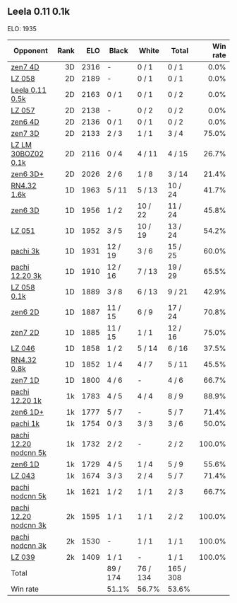 ## Leela 0.11 0.1k ##

ELO: 1935

Opponent | Rank | ELO | Black | White | Total | Win rate
---------|-----:|----:|-------|-------|-------|-------:
[zen7 4D](zen7%204D.md) | 3D | 2316 | - | 0 / 1 | 0 / 1 | 0.0%
[LZ 058](LZ%20058.md) | 2D | 2189 | - | 0 / 1 | 0 / 1 | 0.0%
[Leela 0.11 0.5k](Leela%200.11%200.5k.md) | 2D | 2163 | 0 / 1 | 0 / 1 | 0 / 2 | 0.0%
[LZ 057](LZ%20057.md) | 2D | 2138 | - | 0 / 2 | 0 / 2 | 0.0%
[zen6 4D](zen6%204D.md) | 2D | 2136 | 0 / 1 | 0 / 1 | 0 / 2 | 0.0%
[zen7 3D](zen7%203D.md) | 2D | 2133 | 2 / 3 | 1 / 1 | 3 / 4 | 75.0%
[LZ LM 30BOZ02 0.1k](LZ%20LM%2030BOZ02%200.1k.md) | 2D | 2116 | 0 / 4 | 4 / 11 | 4 / 15 | 26.7%
[zen6 3D+](zen6%203D+.md) | 2D | 2026 | 2 / 6 | 1 / 8 | 3 / 14 | 21.4%
[RN4.32 1.6k](RN4.32%201.6k.md) | 1D | 1963 | 5 / 11 | 5 / 13 | 10 / 24 | 41.7%
[zen6 3D](zen6%203D.md) | 1D | 1956 | 1 / 2 | 10 / 22 | 11 / 24 | 45.8%
[LZ 051](LZ%20051.md) | 1D | 1952 | 3 / 5 | 10 / 19 | 13 / 24 | 54.2%
[pachi 3k](pachi%203k.md) | 1D | 1931 | 12 / 19 | 3 / 6 | 15 / 25 | 60.0%
[pachi 12.20 3k](pachi%2012.20%203k.md) | 1D | 1910 | 12 / 16 | 7 / 13 | 19 / 29 | 65.5%
[LZ 058 0.1k](LZ%20058%200.1k.md) | 1D | 1889 | 3 / 8 | 6 / 13 | 9 / 21 | 42.9%
[zen6 2D](zen6%202D.md) | 1D | 1887 | 11 / 15 | 6 / 9 | 17 / 24 | 70.8%
[zen7 2D](zen7%202D.md) | 1D | 1885 | 11 / 15 | 1 / 1 | 12 / 16 | 75.0%
[LZ 046](LZ%20046.md) | 1D | 1858 | 1 / 2 | 5 / 14 | 6 / 16 | 37.5%
[RN4.32 0.8k](RN4.32%200.8k.md) | 1D | 1852 | 1 / 4 | 4 / 7 | 5 / 11 | 45.5%
[zen7 1D](zen7%201D.md) | 1D | 1800 | 4 / 6 | - | 4 / 6 | 66.7%
[pachi 12.20 1k](pachi%2012.20%201k.md) | 1k | 1783 | 4 / 5 | 4 / 4 | 8 / 9 | 88.9%
[zen6 1D+](zen6%201D+.md) | 1k | 1777 | 5 / 7 | - | 5 / 7 | 71.4%
[pachi 1k](pachi%201k.md) | 1k | 1754 | 0 / 3 | 3 / 3 | 3 / 6 | 50.0%
[pachi 12.20 nodcnn 5k](pachi%2012.20%20nodcnn%205k.md) | 1k | 1732 | 2 / 2 | - | 2 / 2 | 100.0%
[zen6 1D](zen6%201D.md) | 1k | 1729 | 4 / 5 | 1 / 4 | 5 / 9 | 55.6%
[LZ 043](LZ%20043.md) | 1k | 1674 | 3 / 3 | 2 / 4 | 5 / 7 | 71.4%
[pachi nodcnn 5k](pachi%20nodcnn%205k.md) | 1k | 1621 | 1 / 2 | 1 / 1 | 2 / 3 | 66.7%
[pachi 12.20 nodcnn 3k](pachi%2012.20%20nodcnn%203k.md) | 2k | 1595 | 1 / 1 | 1 / 1 | 2 / 2 | 100.0%
[pachi nodcnn 3k](pachi%20nodcnn%203k.md) | 2k | 1530 | - | 1 / 1 | 1 / 1 | 100.0%
[LZ 039](LZ%20039.md) | 2k | 1409 | 1 / 1 | - | 1 / 1 | 100.0%
Total | | | 89 / 174 | 76 / 134 | 165 / 308 | 
Win rate| | | 51.1% | 56.7% | 53.6% | 
